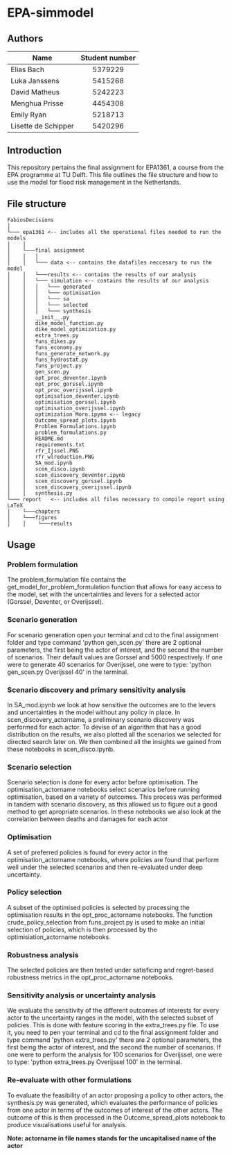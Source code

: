 # EPA-simmodel

## Authors
| Name                | Student number| 
| ------------------- |:-------------:|
| Elias Bach          | 5379229       |
| Luka Janssens       | 5415268       |
| David Matheus       | 5242223       |
| Menghua Prisse      | 4454308       |
| Emily Ryan          | 5218713       |
| Lisette de Schipper | 5420296       |

## Introduction

This repository pertains the final assignment for EPA1361, a course from the EPA programme at TU Delft. 
This file outlines the file structure and how to use the model for flood risk management in the Netherlands.


## File structure

```
FabiosDecisions
│
└─── epa1361 <-- includes all the operational files needed to run the models
│    │
│    └───final assignment 
│    │   │ 
│    │   └─── data <-- contains the datafiles neccesary to run the model
│    │   └───results <-- contains the results of our analysis
│    │   └─── simulation <-- contains the results of our analysis
│    │   │   └─── generated
│    │   │   └─── optimisation
│    │   │   └─── sa
│    │   │   └─── selected
│    │   │   └─── synthesis
│    │   __init__.py
│    │   dike_model_function.py
│    │   dike_model_optimization.py
│    │   extra_trees.py
│    │   funs_dikes.py
│    │   funs_economy.py
│    │   funs_generate_network.py
│    │   funs_hydrostat.py
│    │   funs_project.py
│    │   gen_scen.py
│    │   opt_proc_deventer.ipynb
│    │   opt_proc_gorssel.ipynb
│    │   opt_proc_overijssel.ipynb
│    │   optimisation_deventer.ipynb
│    │   optimisation_gorssel.ipynb
│    │   optimisation_overijssel.ipynb
│    │   optimization Moro.ipymn <-- legacy
│    │   Outcome_spread_plots.ipynb
│    │   Problem Formulations.ipynb
│    │   problem_formulations.py
│    │   README.md
│    │   requirements.txt
│    │   rfr_Ijssel.PNG
│    │   rfr_wlreduction.PNG
│    │   SA_mod.ipynb
│    │   scen_disco.ipynb
│    │   scen_discovery_deventer.ipynb
│    │   scen_discovery_gorssel.ipynb
│    │   scen_discovery_overijssel.ipynb
│    │   synthesis.py
└─── report   <-- includes all files necessary to compile report using LaTeX
│    └───chapters
│    └───figures
│    │    └───results
```

## Usage

### Problem formulation

The problem_formulation file contains the get_model_for_problem_formulation function that allows for easy access to the
model, set with the uncertainties and levers for a selected actor (Gorssel, Deventer, or Overijssel).

### Scenario generation

For scenario generation open your terminal and cd to the final assignment folder
and type command 'python gen_scen.py' there are 2 optional parameters, the first being the actor of interest, and the
second the number of scenarios. Their default values are Gorssel and 5000 respectively.
If one were to generate 40 scenarios for Overijssel, one were to type: 'python gen_scen.py Overijssel 40' in the
terminal.

### Scenario discovery and primary sensitivity analysis

In SA_mod.ipynb we look at how sensitive the outcomes are to the levers and uncertainties in the model without any
policy in place.
In scen_discovery_actorname, a preliminary scenario discovery was performed for each actor. To devise of an algorithm
that has a good distribution on the results, we also plotted all the scenarios we selected for directed search later on.
We then combined all the insights we gained from these notebooks in scen_disco.ipynb.

### Scenario selection

Scenario selection is done for every actor before optimisation. The optimisation_actorname notebooks select scenarios 
before running optimisation, based on a variety of outcomes. This process was performed in tandem with scenario discovery,
as this allowed us to figure out a good method to get apropriate scenarios. In these notebooks we also look at the
correlation between deaths and damages for each actor

### Optimisation

A set of preferred policies is found for every actor in the optimisation_actorname notebooks, where policies are found 
that perform well under the selected scenarios and then re-evaluated under deep uncertainty.

### Policy selection

A subset of the optimised policies is selected by processing the optimisation results in the opt_proc_actorname 
notebooks. The function crude_policy_selection from funs_project.py is used to make an initial selection of policies,
which is then processed by the optimisiation_actorname notebooks.

### Robustness analysis

The selected policies are then tested under satisficing and regret-based robustness metrics in the opt_proc_actorname notebooks. 

### Sensitivity analysis or uncertainty analysis

We evaluate the sensitivity of the different outcomes of interests for every actor to the uncertainty ranges in the model,
with the selected subset of policies. This is done with feature scoring in the extra_trees.py file. To use it, you need 
to  pen your terminal and cd to the final assignment folder and type command 'python extra_trees.py' there are 2 optional 
parameters, the first being the actor of interest, and the second the number of scenarios. If one were to perform the
analysis for 100 scenarios for Overijssel, one were to type: 'python extra_trees.py Overijssel 100' in the terminal.

### Re-evaluate with other formulations

To evaluate the feasibility of an actor proposing a policy to other actors, the synthesis.py was generated, 
which evaluates the performance of policies from one actor in terms of the outcomes of interest of the other actors. 
The outcome of this is then processed in the Outcome_spread_plots notebook to produce visualisations useful for analysis.

**Note: actorname in file names stands for the uncapitalised name of the actor**

